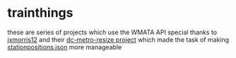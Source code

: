# trainthings
these are series of projects which use the WMATA API
special thanks to [jxmorris12](https://github.com/jxmorris12) and their [dc-metro-resize project](https://github.com/jxmorris12/dc-metro-resize/tree/master) which made the task of making [stationpositions.json](https://github.com/PaulPrice1/trainthings/blob/main/stationpositions.json) more manageable
